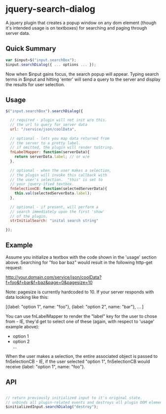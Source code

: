 jquery-search-dialog
====================

A jquery plugin that creates a popup window on any dom element (though it's intended usage is on textboxes) for searching and paging through server data.

Quick Summary
-------------
```javascript
var $input=$("input.searchBox");
$input.searchDialog({ ... options ... });
```

Now when $input gains focus, the search popup will appear. Typing search terms in $input and hitting 'enter' will send a query to the server and display the results for user selection.

Usage
-----
```javascript
$("input.searchBox").searchDialog({

  // required - plugin will not init w/o this.
  // the url to query for server data
  url: "/service/json/coolData", 
  
  // optional - lets you map data returned from
  // the server to a pretty label.
  // if omitted, the plugin will render toString.
  fnLabelMapper: function(serverData){
    return serverData.label; // or w/e
  },
  
  // optional - when the user makes a selection,
  // the plugin will invoke this callback with
  // the user's selection.  "this" is set to
  // your jquery-ified textbox.
  fnSelectionCB: function(selectedServerData){
    this.val(selectedServerData.label);
  },
  
  // optional - if present, will perform a
  // search immediately upon the first 'show'
  // of the plugin.
  strInitialSearch: "inital search string"
  
});
```

Example
-------
Assume you initialize a textbox with the code shown in the 'usage' section above.  Searching for "foo bar baz" would result in the following http-get request:

http://your.domain.com/service/json/coolData?f=foo&f=bar&f=baz&page=0&pagesize=10

Note: pagesize is currently hardcoded to 10.  If your server responds with data looking like this:

[{label: "option 1", name: "foo"}, {label: "option 2", name: "bar"}, ... ]

You can use fnLabelMapper to render the "label" key for the user to chose from - IE, they'd get to select one of these (again, with respect to 'usage' example above):

<ul><li>option 1</li><li>option 2</li>...</ul>

When the user makes a selection, the entire associated object is passed to fnSelectionCB - IE, if the user selected "option 1", fnSelectionCB would receive {label: "option 1", name: "foo"}.

API
---
```javascript

// return previously initialized input to it's original state.
// unbinds all plugin-related events and destroys all plugin DOM elements.
$initializedInput.searchDialog("destroy");
```
